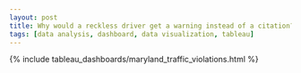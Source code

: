 ```yaml
---
layout: post
title: Why would a reckless driver get a warning instead of a citation?
tags: [data analysis, dashboard, data visualization, tableau]
---
```


{% include tableau_dashboards/maryland_traffic_violations.html %}
